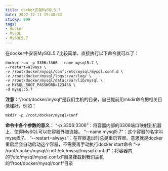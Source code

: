 ```yaml
---
title: docker安装MySQL5.7
date: 2022-12-11 19:48:53
sticky: 999
tags:
- docker
- MySQL
- MySQL5.7
---
```

在docker中安装MySQL5.7比较简单，直接执行以下命令就可以了：
```shell
docker run -p 3306:3306 --name mysql5.7 \
--restart=always \
-v /root/docker/mysql/conf:/etc/mysql/mysql.conf.d \
-v /root/docker/mysql/logs:/var/log/ \
-v /root/docker/mysql/data:/var/lib/mysql \
-e MYSQL_ROOT_PASSWORD=123456 \
-d mysql:5.7

```
**注意：**“/root/docker/mysql”是我们主机的目录，自己提前用mkdir命令把相关目录建好，例如：
```shell
mkdir -p /root/docker/mysql/conf
```

**命令中各个参数的意义：**
“-p 3306:3306”：将容器内部的3306端口映射到机器上，使得MySQL可以在容器外被连接。
“--name mysql5.7”：这个容器的名字叫mysql5.7。
“--restart=always”：在容器退出时总是重启容器。意思就是docker重启后会自动启动这个容器，不需要再手动执行docker start命令
“-v /root/docker/mysql/conf:/etc/mysql/mysql.conf.d”：将容器内的“/etc/mysql/mysql.conf.d”目录挂载到我们主机的“/root/docker/mysql/conf”目录
